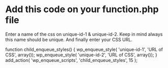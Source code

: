 # Add this code on your function.php file

Enter a name of the css on unique-id-1 & unique-id-2. Keep in mind always this name should be unique. And finally enter your CSS URL.

function child_enqueue_styles() {
  wp_enqueue_style( 'unique-id-1', 'URL of CSS', array());
  wp_enqueue_style( 'unique-id-2', 'URL of CSS', array());
}
add_action( 'wp_enqueue_scripts', 'child_enqueue_styles', 15 );
